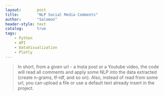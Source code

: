 ```yaml
---
layout:       post
title:        "NLP Social Media Comments"
author:       "Salomon"
header-style: text
catalog:      true
tags:
    - Python
    - API
    - DataVisualization
    - Plotly
---
```


> In short, from a given url - a Insta post or a Youtube video, the code will read all comments and apply some NLP into the data extracted (create n-grams, tf-idf, and so on).  Also, instead of read from some url, you can upload a file or use a default text already insert in the project.


